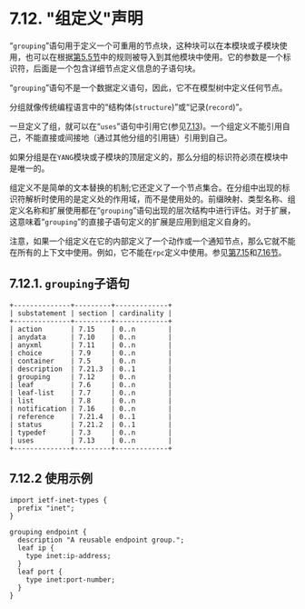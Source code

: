 # 7.12. "组定义"声明

“`grouping`”语句用于定义一个可重用的节点块，这种块可以在本模块或子模块使用，也可以在根据[第5.5节](../section-5/5.5.md)中的规则被导入到其他模块中使用。它的参数是一个标识符，后面是一个包含详细节点定义信息的子语句块。

“`grouping`”语句不是一个数据定义语句，因此，它不在模型树中定义任何节点。

分组就像传统编程语言中的“结构体(`structure`)”或“记录(`record`)”。

一旦定义了组，就可以在“`uses`”语句中引用它(参见[7.13](7.13.md))。一个组定义不能引用自己，不能直接或间接地（通过其他分组的引用链）引用到自己。

如果分组是在`YANG`模块或子模块的顶层定义的，那么分组的标识符必须在模块中是唯一的。

组定义不是简单的文本替换的机制;它还定义了一个节点集合。在分组中出现的标识符解析时使用的是定义处的作用域，而不是使用处的。前缀映射、类型名称、组定义名称和扩展使用都在“`grouping`”语句出现的层次结构中进行评估。对于扩展，这意味着“`grouping`”的直接子语句定义的扩展是应用到组定义自身的。

注意，如果一个组定义在它的内部定义了一个动作或一个通知节点，那么它就不能在所有的上下文中使用。例如，它不能在`rpc`定义中使用。参见[第7.15](7.15.md)和[7.16节](7.16.md)。

## 7.12.1. `grouping`子语句

```
+--------------+---------+-------------+
| substatement | section | cardinality |
+--------------+---------+-------------+
| action       | 7.15    | 0..n        |
| anydata      | 7.10    | 0..n        |
| anyxml       | 7.11    | 0..n        |
| choice       | 7.9     | 0..n        |
| container    | 7.5     | 0..n        |
| description  | 7.21.3  | 0..1        |
| grouping     | 7.12    | 0..n        |
| leaf         | 7.6     | 0..n        |
| leaf-list    | 7.7     | 0..n        |
| list         | 7.8     | 0..n        |
| notification | 7.16    | 0..n        |
| reference    | 7.21.4  | 0..1        |
| status       | 7.21.2  | 0..1        |
| typedef      | 7.3     | 0..n        |
| uses         | 7.13    | 0..n        |
+--------------+---------+-------------+
```

## 7.12.2 使用示例

```YANG
import ietf-inet-types {
  prefix "inet";
}

grouping endpoint {
  description "A reusable endpoint group.";
  leaf ip {
    type inet:ip-address;
  }
  leaf port {
    type inet:port-number;
  }
}
```
